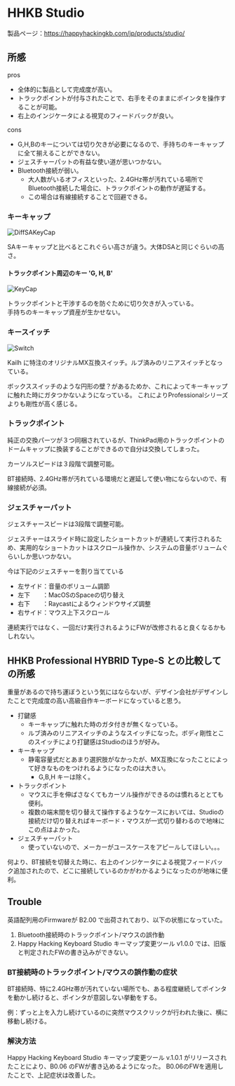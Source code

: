 # HHKB Studio

製品ページ：https://happyhackingkb.com/jp/products/studio/

## 所感

pros
- 全体的に製品として完成度が高い。
- トラックポイントが付与されたことで、右手をそのままにポインタを操作することが可能。
- 右上のインジケータによる視覚のフィードバックが良い。

cons
- G,H,Bのキーについては切り欠きが必要になるので、手持ちのキーキャップに全て揃えることができない。
- ジェスチャーパットの有益な使い道が思いつかない。
- Bluetooth接続が弱い。
  - 大人数がいるオフィスといった、2.4GHz帯が汚れている場所でBluetooth接続した場合に、トラックポイントの動作が遅延する。 
  - この場合は有線接続することで回避できる。

### キーキャップ

![DiffSAKeyCap](/img/devices/studio/diff-to-sa-keycaps.png)

SAキーキャップと比べるとこれぐらい高さが違う。大体DSAと同じぐらいの高さ。

#### トラックポイント周辺のキー 'G, H, B'

![KeyCap](/img/devices/studio/keycap.png)

トラックポイントと干渉するのを防ぐために切り欠きが入っている。  
手持ちのキーキャップ資産が生かせない。

### キースイッチ

![Switch](/img/devices/studio/studio-switch.png)

Kailh に特注のオリジナルMX互換スイッチ。ルブ済みのリニアスイッチとなっている。  

ボックススイッチのような円形の壁？があるためか、これによってキーキャップに触れた時にガタつかないようになっている。
これによりProfessionalシリーズよりも剛性が高く感じる。

### トラックポイント

純正の交換パーツが３つ同梱されているが、ThinkPad用のトラックポイントのドームキャップに換装することができるので自分は交換してしまった。

カーソルスピードは３段階で調整可能。  

BT接続時、2.4GHz帯が汚れている環境だと遅延して使い物にならないので、有線接続が必須。

### ジェスチャーパット

ジェスチャースピードは3段階で調整可能。  

ジェスチャーはスライド時に設定したショートカットが連続して実行されるため、実用的なショートカットはスクロール操作か、システムの音量ボリュームぐらいしか思いつかない。

今は下記のジェスチャーを割り当てている

- 左サイド：音量のボリューム調節
- 左下　　：MacOSのSpaceの切り替え
- 右下　　：Raycastによるウィンドウサイズ調整
- 右サイド：マウス上下スクロール

連続実行ではなく、一回だけ実行されるようにFWが改修されると良くなるかもしれない。

## HHKB Professional HYBRID Type-S との比較しての所感

重量があるので持ち運ぼうという気にはならないが、デザイン会社がデザインしたことで完成度の高い高級自作キーボードになっていると思う。 

- 打鍵感
  - キーキャップに触れた時のガタ付きが無くなっている。
  - ルブ済みのリニアスイッチのようなスイッチになった。ボディ剛性とこのスイッチにより打鍵感はStudioのほうが好み。
- キーキャップ
  - 静電容量式だとあまり選択肢がなかったが、MX互換になったことによって好きなものをつけれるようになったのは大きい。
    - G,B,H キーは除く。
- トラックポイント
  - マウスに手を伸ばさなくてもカーソル操作ができるのは慣れるととても便利。
  - 複数の端末間を切り替えて操作するようなケースにおいては、Studioの接続だけ切り替えればキーボード・マウスが一式切り替わるので地味にこの点はよかった。
- ジェスチャーパット
  - 使っていないので、メーカーがユースケースをアピールしてほしい。。。

何より、BT接続を切替えた時に、右上のインジケータによる視覚フィードバック追加されたので、どこに接続しているのかがわかるようになったのが地味に便利。

## Trouble

英語配列用のFirmwareが B2.00 で出荷されており、以下の状態になっていた。

1. Bluetooth接続時のトラックポイント/マウスの誤作動
2. Happy Hacking Keyboard Studio キーマップ変更ツール v1.0.0 では、旧版と判定されたFWの書き込みができない。

### BT接続時のトラックポイント/マウスの誤作動の症状

BT接続時、特に2.4GHz帯が汚れていない場所でも、ある程度継続してポインタを動かし続けると、ポインタが意図しない挙動をする。

例：ずっと上を入力し続けているのに突然マウスクリックが行われた後に、横に移動し続ける。

### 解決方法

Happy Hacking Keyboard Studio キーマップ変更ツール v.1.0.1 がリリースされたことにより、B0.06 のFWが書き込めるようになった。
B0.06のFWを適用したことで、上記症状は改善した。
